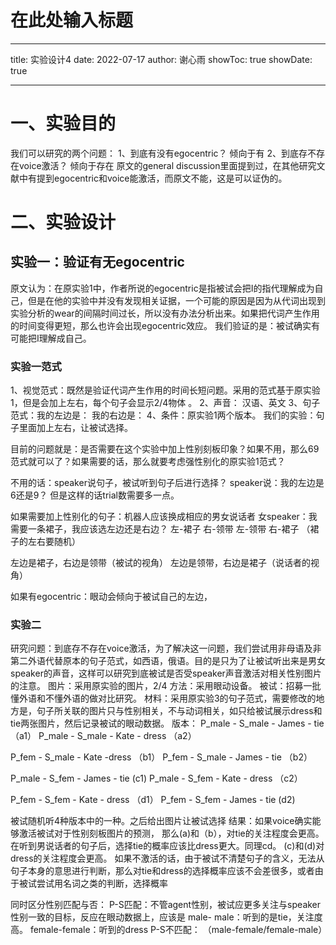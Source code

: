 ﻿# 在此处输入标题


---
title: 实验设计4
date: 2022-07-17
author: 谢心雨
showToc: true
showDate: true

---

# 一、实验目的
我们可以研究的两个问题：
1、到底有没有egocentric？   倾向于有
2、到底存不存在voice激活？  倾向于存在
原文的general discussion里面提到过，在其他研究文献中有提到egocentric和voice能激活，而原文不能，这是可以证伪的。

# 二、实验设计
## 实验一：验证有无egocentric
原文认为：在原实验1中，作者所说的egocentric是指被试会把I的指代理解成为自己，但是在他的实验中并没有发现相关证据，一个可能的原因是因为从代词出现到实验分析的wear的间隔时间过长，所以没有办法分析出来。如果把代词产生作用的时间变得更短，那么也许会出现egocentric效应。
我们验证的是：被试确实有可能把I理解成自己。
### 实验一范式
1、视觉范式：既然是验证代词产生作用的时间长短问题。采用的范式基于原实验1，但是会加上左右，每个句子会显示2/4物体 。
2、声音： 汉语、英文
3、句子范式：我的左边是：
             我的右边是：
4、条件：原实验1两个版本。
我们的实验：句子里面加上左右，让被试选择。

目前的问题就是：是否需要在这个实验中加上性别刻板印象？如果不用，那么69范式就可以了？如果需要的话，那么就要考虑强性别化的原实验1范式？

不用的话：speaker说句子，被试听到句子后进行选择？
speaker说：我的左边是6还是9？
但是这样的话trial数需要多一点。

如果需要加上性别化的句子：机器人应该换成相应的男女说话者
女speaker：我需要一条裙子，我应该选左边还是右边？
左-裙子  右-领带
左-领带   右-裙子 （裙子的左右要随机）

左边是裙子，右边是领带（被试的视角）
左边是领带，右边是裙子（说话者的视角）

如果有egocentric：眼动会倾向于被试自己的左边，

### 实验二
研究问题：到底存不存在voice激活，为了解决这一问题，我们尝试用非母语及非第二外语代替原本的句子范式，如西语，俄语。目的是只为了让被试听出来是男女speaker的声音，这样可以研究到底被试是否受speaker声音激活对相关性别图片的注意。
图片：采用原实验的图片，2/4
方法：采用眼动设备。
被试：招募一批懂外语和不懂外语的做对比研究。
材料：采用原实验3的句子范式，需要修改的地方是，句子所关联的图片只与性别相关，不与动词相关，如只给被试展示dress和tie两张图片，然后记录被试的眼动数据。
版本：
P_male - S_male - James - tie  （a1）
P_male - S_male - Kate - dress （a2）

P_fem - S_male - Kate -dress   （b1）
P_fem - S_male - James - tie   （b2） 

P_male - S_fem - James - tie    (c1)
P_male - S_fem - Kate  - dress （c2）

P_fem - S_fem - Kate - dress   （d1）
P_fem - S_fem - James - tie     (d2)

被试随机听4种版本中的一种。之后给出图片让被试选择
结果：如果voice确实能够激活被试对于性别刻板图片的预测，
那么(a)和（b），对tie的关注程度会更高。在听到男说话者的句子后，选择tie的概率应该比dress更大。同理cd。
(c)和(d)对dress的关注程度会更高。
如果不激活的话，由于被试不清楚句子的含义，无法从句子本身的意思进行判断，那么对tie和dress的选择概率应该不会差很多，或者由于被试尝试用名词之类的判断，选择概率

同时区分性别匹配与否：
P-S匹配：不管agent性别，被试应更多关注与speaker性别一致的目标，反应在眼动数据上，应该是
male- male：听到的是tie，关注度高。
female-female：听到的dress
P-S不匹配：
（male-female/female-male）




